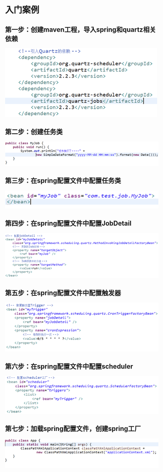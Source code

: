 # 入门案例

## 第一步：创建maven工程，导入spring和quartz相关依赖

![](../../.gitbook/assets/image%20%28120%29.png)

## 第二步：创建任务类

![](../../.gitbook/assets/image%20%2896%29.png)

## 第三步：在spring配置文件中配置任务类

![](../../.gitbook/assets/image%20%2891%29.png)

## 第四步：在spring配置文件中配置JobDetail

![](../../.gitbook/assets/image%20%2826%29.png)

## 第五步：在spring配置文件中配置触发器

![](../../.gitbook/assets/image%20%2856%29.png)

## 第六步：在spring配置文件中配置scheduler

![](../../.gitbook/assets/image%20%2878%29.png)

## 第七步：加载spring配置文件，创建spring工厂

![](../../.gitbook/assets/image%20%2840%29.png)

